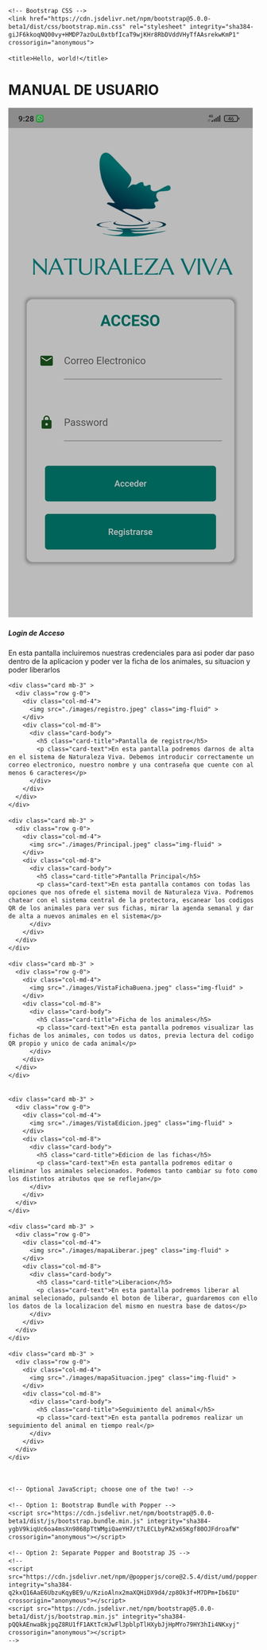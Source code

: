 
<html lang="en">
  <head>
    <!-- Required meta tags -->
    <meta charset="utf-8">
    <meta name="viewport" content="width=device-width, initial-scale=1">

    <!-- Bootstrap CSS -->
    <link href="https://cdn.jsdelivr.net/npm/bootstrap@5.0.0-beta1/dist/css/bootstrap.min.css" rel="stylesheet" integrity="sha384-giJF6kkoqNQ00vy+HMDP7azOuL0xtbfIcaT9wjKHr8RbDVddVHyTfAAsrekwKmP1" crossorigin="anonymous">

    <title>Hello, world!</title>
  </head>
  <body>
    <h1>MANUAL DE USUARIO</h1>
    <!--style="max-width: 540px;"-->
    <div class="card mb-3" >
      <div class="row g-0">
        <div class="col-md-4">
          <img src="./images/Acceso.jpeg" class="img-fluid" >
        </div>
        <div class="col-md-8">
          <div class="card-body">
            <h5 class="card-title">Login de Acceso</h5>
            <p class="card-text">En esta pantalla incluiremos nuestras credenciales para asi poder dar paso dentro de la aplicacion y poder ver la ficha de los animales, su situacion y poder liberarlos</p>
          </div>
        </div>
      </div>
    </div>


    <div class="card mb-3" >
      <div class="row g-0">
        <div class="col-md-4">
          <img src="./images/registro.jpeg" class="img-fluid" >
        </div>
        <div class="col-md-8">
          <div class="card-body">
            <h5 class="card-title">Pantalla de registro</h5>
            <p class="card-text">En esta pantalla podremos darnos de alta en el sistema de Naturaleza Viva. Debemos introducir correctamente un correo electronico, nuestro nombre y una contraseña que cuente con al menos 6 caracteres</p>
          </div>
        </div>
      </div>
    </div>

    <div class="card mb-3" >
      <div class="row g-0">
        <div class="col-md-4">
          <img src="./images/Principal.jpeg" class="img-fluid" >
        </div>
        <div class="col-md-8">
          <div class="card-body">
            <h5 class="card-title">Pantalla Principal</h5>
            <p class="card-text">En esta pantalla contamos con todas las opciones que nos ofrede el sistema movil de Naturaleza Viva. Podremos chatear con el sistema central de la protectora, escanear los codigos QR de los animales para ver sus fichas, mirar la agenda semanal y dar de alta a nuevos animales en el sistema</p>
          </div>
        </div>
      </div>
    </div>

    <div class="card mb-3" >
      <div class="row g-0">
        <div class="col-md-4">
          <img src="./images/VistaFichaBuena.jpeg" class="img-fluid" >
        </div>
        <div class="col-md-8">
          <div class="card-body">
            <h5 class="card-title">Ficha de los animales</h5>
            <p class="card-text">En esta pantalla podremos visualizar las fichas de los animales, con todos us datos, previa lectura del codigo QR propio y unico de cada animal</p>
          </div>
        </div>
      </div>
    </div>


    <div class="card mb-3" >
      <div class="row g-0">
        <div class="col-md-4">
          <img src="./images/VistaEdicion.jpeg" class="img-fluid" >
        </div>
        <div class="col-md-8">
          <div class="card-body">
            <h5 class="card-title">Edicion de las fichas</h5>
            <p class="card-text">En esta pantalla podremos editar o eliminar los animales selecionados. Podemos tanto cambiar su foto como los distintos atributos que se reflejan</p>
          </div>
        </div>
      </div>
    </div>

    <div class="card mb-3" >
      <div class="row g-0">
        <div class="col-md-4">
          <img src="./images/mapaLiberar.jpeg" class="img-fluid" >
        </div>
        <div class="col-md-8">
          <div class="card-body">
            <h5 class="card-title">Liberacion</h5>
            <p class="card-text">En esta pantalla podremos liberar al animal selecionado, pulsando el boton de liberar, guardaremos con ello los datos de la localizacion del mismo en nuestra base de datos</p>
          </div>
        </div>
      </div>
    </div>

    <div class="card mb-3" >
      <div class="row g-0">
        <div class="col-md-4">
          <img src="./images/mapaSituacion.jpeg" class="img-fluid" >
        </div>
        <div class="col-md-8">
          <div class="card-body">
            <h5 class="card-title">Seguimiento del animal</h5>
            <p class="card-text">En esta pantalla podremos realizar un seguimiento del animal en tiempo real</p>
          </div>
        </div>
      </div>
    </div>



    <!-- Optional JavaScript; choose one of the two! -->

    <!-- Option 1: Bootstrap Bundle with Popper -->
    <script src="https://cdn.jsdelivr.net/npm/bootstrap@5.0.0-beta1/dist/js/bootstrap.bundle.min.js" integrity="sha384-ygbV9kiqUc6oa4msXn9868pTtWMgiQaeYH7/t7LECLbyPA2x65Kgf80OJFdroafW" crossorigin="anonymous"></script>

    <!-- Option 2: Separate Popper and Bootstrap JS -->
    <!--
    <script src="https://cdn.jsdelivr.net/npm/@popperjs/core@2.5.4/dist/umd/popper.min.js" integrity="sha384-q2kxQ16AaE6UbzuKqyBE9/u/KzioAlnx2maXQHiDX9d4/zp8Ok3f+M7DPm+Ib6IU" crossorigin="anonymous"></script>
    <script src="https://cdn.jsdelivr.net/npm/bootstrap@5.0.0-beta1/dist/js/bootstrap.min.js" integrity="sha384-pQQkAEnwaBkjpqZ8RU1fF1AKtTcHJwFl3pblpTlHXybJjHpMYo79HY3hIi4NKxyj" crossorigin="anonymous"></script>
    -->
    
    
  </body>
</html>
